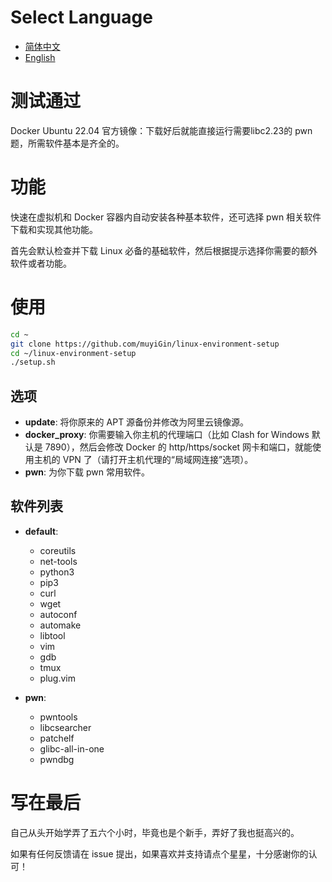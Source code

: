 # Select Language
- [简体中文](readme/README.zh_CN.md)
- [English](readme/README.md)
# 测试通过
Docker Ubuntu 22.04 官方镜像：下载好后就能直接运行需要libc2.23的 pwn 题，所需软件基本是齐全的。

# 功能
<p>快速在虚拟机和 Docker 容器内自动安装各种基本软件，还可选择 pwn 相关软件下载和实现其他功能。
<p>首先会默认检查并下载 Linux 必备的基础软件，然后根据提示选择你需要的额外软件或者功能。

# 使用
```bash
cd ~
git clone https://github.com/muyiGin/linux-environment-setup
cd ~/linux-environment-setup
./setup.sh
```
## 选项
- **update**: 将你原来的 APT 源备份并修改为阿里云镜像源。
- **docker_proxy**: 你需要输入你主机的代理端口（比如 Clash for Windows 默认是 7890），然后会修改 Docker 的 http/https/socket 网卡和端口，就能使用主机的 VPN 了（请打开主机代理的“局域网连接”选项）。
- **pwn**: 为你下载 pwn 常用软件。

## 软件列表
- **default**: 
  - coreutils
  - net-tools
  - python3
  - pip3
  - curl
  - wget
  - autoconf
  - automake
  - libtool
  - vim
  - gdb
  - tmux
  - plug.vim

- **pwn**: 
  - pwntools
  - libcsearcher
  - patchelf
  - glibc-all-in-one
  - pwndbg

# 写在最后
自己从头开始学弄了五六个小时，毕竟也是个新手，弄好了我也挺高兴的。
<p>如果有任何反馈请在 issue 提出，如果喜欢并支持请点个星星，十分感谢你的认可！
